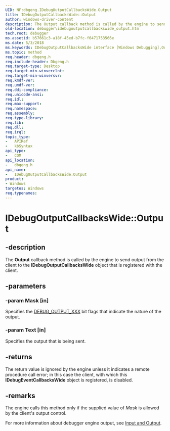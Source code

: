 ```yaml
---
UID: NF:dbgeng.IDebugOutputCallbacksWide.Output
title: IDebugOutputCallbacksWide::Output
author: windows-driver-content
description: The Output callback method is called by the engine to send output from the client to the IDebugOutputCallbacksWide object that is registered with the client.
old-location: debugger\idebugoutputcallbackswide_output.htm
tech.root: debugger
ms.assetid: b57661c3-a18f-45ed-b7fc-f6471753566e
ms.date: 5/3/2018
ms.keywords: IDebugOutputCallbacksWide interface [Windows Debugging],Output method, IDebugOutputCallbacksWide.Output, IDebugOutputCallbacksWide::Output, Output, Output method [Windows Debugging], Output method [Windows Debugging],IDebugOutputCallbacksWide interface, dbgeng/IDebugOutputCallbacksWide::Output, debugger.idebugoutputcallbackswide_output
ms.topic: method
req.header: dbgeng.h
req.include-header: Dbgeng.h
req.target-type: Desktop
req.target-min-winverclnt: 
req.target-min-winversvr: 
req.kmdf-ver: 
req.umdf-ver: 
req.ddi-compliance: 
req.unicode-ansi: 
req.idl: 
req.max-support: 
req.namespace: 
req.assembly: 
req.type-library: 
req.lib: 
req.dll: 
req.irql: 
topic_type:
-	APIRef
-	kbSyntax
api_type:
-	COM
api_location:
-	dbgeng.h
api_name:
-	IDebugOutputCallbacksWide.Output
product:
- Windows
targetos: Windows
req.typenames: 
---
```


# IDebugOutputCallbacksWide::Output


## -description


The <b>Output</b> callback method is called by the engine to send output from the client to the  <b>IDebugOutputCallbacksWide</b> object that is registered with the client.


## -parameters




### -param Mask [in]

Specifies the <a href="https://msdn.microsoft.com/library/windows/hardware/ff541518">DEBUG_OUTPUT_XXX</a> bit flags that indicate the nature of the output.


### -param Text [in]

Specifies the output that is being sent.


## -returns



The return value is ignored by the engine unless it indicates a remote procedure call error; in this case the client, with which this <b>IDebugEventCallbacksWide</b> object is registered, is disabled.




## -remarks



The engine calls this method only if the supplied value of <i>Mask</i> is allowed by the client's output control.

For more information about debugger engine output, see <a href="https://msdn.microsoft.com/library/windows/hardware/ff550971">Input and Output</a>.



